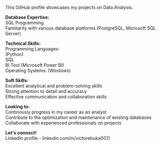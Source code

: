 This GitHub profile showcases my projects on Data Analysis.

**Database Expertise:** <br>
SQL Programming <br>
Familiarity with various database platforms (PostgreSQL, Microsoft SQL Server)

**Technical Skills:** <br>
Programming Languages: <br>
(Python) <br>
SQL <br>
BI Tool (Microsoft Power BI) <br>
Operating Systems: (Windows)

**Soft Skills:** <br>
Excellent analytical and problem-solving skills <br>
Strong attention to detail and accuracy <br>
Effective communication and collaboration skills

**Looking to:** <br>
Continously progress in my career as an analyst <br>
Contribute to the optimization and maintenance of existing databases <br>
Collaborate with experienced professionals on projects

**Let's connect!** <br>
LinkedIn profile - linkedin.com/in/victorebuka007/
